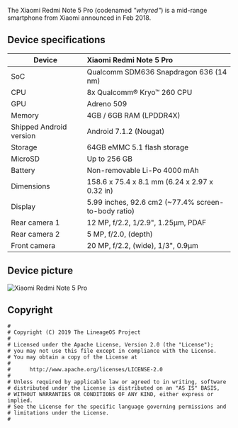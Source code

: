 The Xiaomi Redmi Note 5 Pro (codenamed _"whyred"_) is a mid-range smartphone from Xiaomi announced in Feb 2018.

## Device specifications

| Device                  | Xiaomi Redmi Note 5 Pro                                     |
| ----------------------- | :---------------------------------------------------------- |
| SoC                     | Qualcomm SDM636 Snapdragon 636 (14 nm)                      |
| CPU                     | 8x Qualcomm® Kryo™ 260 CPU                                  |
| GPU                     | Adreno 509                                                  |
| Memory                  | 4GB / 6GB RAM (LPDDR4X)                                     |
| Shipped Android version | Android 7.1.2 (Nougat)                                      |
| Storage                 | 64GB eMMC 5.1 flash storage                                 |
| MicroSD                 | Up to 256 GB                                                |
| Battery                 | Non-removable Li-Po 4000 mAh                                |
| Dimensions              | 158.6 x 75.4 x 8.1 mm (6.24 x 2.97 x 0.32 in)               |
| Display                 | 5.99 inches, 92.6 cm2 (~77.4% screen-to-body ratio)         |
| Rear camera 1           | 12 MP, f/2.2, 1/2.9", 1.25µm, PDAF                          |
| Rear camera 2           | 5 MP, f/2.0, (depth)                                        |
| Front camera            | 20 MP, f/2.2, (wide), 1/3", 0.9µm                           |



## Device picture

![Xiaomi Redmi Note 5 Pro](https://fdn2.gsmarena.com/vv/pics/xiaomi/xiaomi-redmi-note-5-pro-2.jpg)

## Copyright

```
#
# Copyright (C) 2019 The LineageOS Project
#
# Licensed under the Apache License, Version 2.0 (the "License");
# you may not use this file except in compliance with the License.
# You may obtain a copy of the License at
#
#      http://www.apache.org/licenses/LICENSE-2.0
#
# Unless required by applicable law or agreed to in writing, software
# distributed under the License is distributed on an "AS IS" BASIS,
# WITHOUT WARRANTIES OR CONDITIONS OF ANY KIND, either express or implied.
# See the License for the specific language governing permissions and
# limitations under the License.
#
